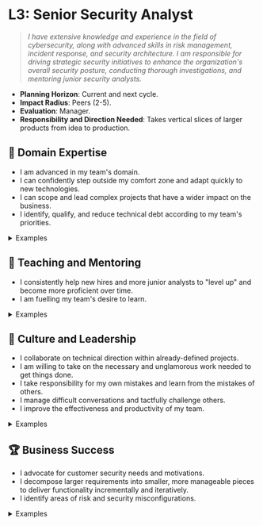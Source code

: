 # L3: Senior Security Analyst

> _I have extensive knowledge and experience in the field of cybersecurity, along with advanced skills in risk management, incident response, and security architecture. I am responsible for driving strategic security initiatives to enhance the organization's overall security posture, conducting thorough investigations, and mentoring junior security analysts._

- **Planning Horizon**: Current and next cycle.
- **Impact Radius**: Peers (2-5).
- **Evaluation**: Manager.
- **Responsibility and Direction Needed**: Takes vertical slices of larger products from idea to production.

## 🦉 Domain Expertise

- I am advanced in my team's domain.
- I can confidently step outside my comfort zone and adapt quickly to new technologies.
- I can scope and lead complex projects that have a wider impact on the business.
- I identify, qualify, and reduce technical debt according to my team's priorities.

<details>
<summary>Examples</summary>

- I successfully took over the role of IC during a security incident that escalated in severity and involved multiple teams.
- I reviewed and provided analysis on a complex detection from CrowdStrike.
- I worked with cross-functional teams to replicate a submission in Bugcrowd that involved working with the Octopus Server codebase.
- I wrote an RFC and addressed the feedback from the wider organization.
- People asked me for my opinion when making technical decisions because I have a proven track record of making wise choices.

</details>

## 🌱 Teaching and Mentoring

- I consistently help new hires and more junior analysts to "level up" and become more proficient over time.
- I am fuelling my team's desire to learn.

<details>
<summary>Examples</summary>

- I frequently run knowledge-sharing sessions.
- I mentored a more junior analyst, and they went on to achieve something they couldn't have before.
- I shared useful videos/blogs/papers that led to some action.

</details>

## 🧭 Culture and Leadership

- I collaborate on technical direction within already-defined projects.
- I am willing to take on the necessary and unglamorous work needed to get things done.
- I take responsibility for my own mistakes and learn from the mistakes of others.
- I manage difficult conversations and tactfully challenge others.
- I improve the effectiveness and productivity of my team.

<details>
<summary>Examples</summary>

- I participated in an interview for a Security Operations team candidate and provided detailed and useful feedback.
- I took on a significant share of unplanned work and other "housekeeping" tasks.
- I spotted a contentious issue that could have gone badly and helped everyone make a decision that resolved the situation.
- I recognized a problem early and fixed it.
- I wrote a clear and concise proposal that persuaded the team to act on my idea.

</details>

## 🏆 Business Success

- I advocate for customer security needs and motivations.
- I decompose larger requirements into smaller, more manageable pieces to deliver functionality incrementally and iteratively.
- I identify areas of risk and security misconfigurations.

<details>
<summary>Examples</summary>

- I led a shaped pitch or RFC from idea to production.
- I identified a misconfiguration in a product that introduced a security risk and worked with stakeholders to remedy it.
- I worked closely with a cross-functional team after a customer raised a security concern with Octopus Server.
- I successfully delegated tasks from a large and complex project to other team members.

</details>
